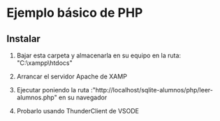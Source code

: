 # Ejemplo básico de PHP

## Instalar

1. Bajar esta carpeta y almacenarla en su equipo en la ruta:
"C:\xampp\htdocs"

2. Arrancar el servidor Apache de XAMP

3. Ejecutar poniendo la ruta :"http://localhost/sqlite-alumnos/php/leer-alumnos.php" en su navegador

4. Probarlo usando ThunderClient de VSODE